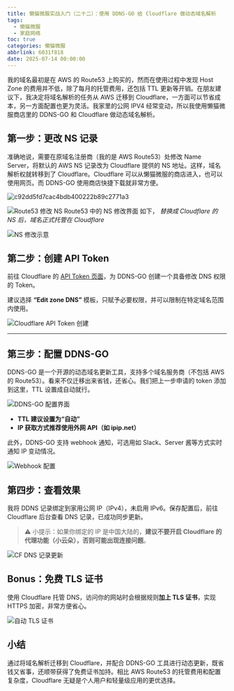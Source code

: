 ```yaml
---
title: 懒猫微服实战入门（二十二）：使用 DDNS-GO 给 Cloudflare 做动态域名解析
tags:
  - 懒猫微服
  - 家庭网络
toc: true
categories: 懒猫微服
abbrlink: 6031f818
date: 2025-07-14 00:00:00
---
```


我的域名最初是在 AWS 的 Route53 上购买的，然而在使用过程中发现 Host Zone 的费用并不低，除了每月的托管费用，还包括 TTL 更新等开销。在朋友建议下，我决定将域名解析的任务从 AWS 迁移到 Cloudflare，一方面可以节省成本，另一方面配置也更为灵活。我家里的公网 IPV4 经常变动，所以我使用懒猫微服商店里的 DDNS-GO 和 Cloudflare 做动态域名解析。

## 第一步：更改 NS 记录

准确地说，需要在原域名注册商（我的是 AWS Route53）处修改 Name Server，将默认的 AWS NS 记录改为 Cloudflare 提供的 NS 地址。这样，域名解析权就转移到了 Cloudflare。Cloudflare 可以从懒猫微服的商店进入，也可以使用网页。而 DDNS-GO 使用商店快捷下载就非常方便。

![c92dd5fd7cac4bdb400222b89c2771a3](https://raw.githubusercontent.com/cloudsmithy/picgo-imh/master/c92dd5fd7cac4bdb400222b89c2771a3.png)

<!-- more -->

![Route53 修改 NS](https://raw.githubusercontent.com/cloudsmithy/picgo-imh/master/bf852b6fc90fdb8aeca974c19ebe15fa-20250714213924253-20250714213959894.png)
Route53 中的 NS 修改界面 如下， _替换成 Cloudflare 的 NS 后，域名正式托管在 Cloudflare_

![NS 修改示意](https://raw.githubusercontent.com/cloudsmithy/picgo-imh/master/image-20250714212603214.png)

## 第二步：创建 API Token

前往 Cloudflare 的 [API Token 页面](https://dash.cloudflare.com/profile/api-tokens)，为 DDNS-GO 创建一个具备修改 DNS 权限的 Token。

建议选择 **“Edit zone DNS”** 模板，只赋予必要权限，并可以限制在特定域名范围内使用。

![Cloudflare API Token 创建](https://raw.githubusercontent.com/cloudsmithy/picgo-imh/master/ceb3433ce7976c7c3199fc54402af084.png)

---

## 第三步：配置 DDNS-GO

DDNS-GO 是一个开源的动态域名更新工具，支持多个域名服务商（不包括 AWS 的 Route53）。看来不仅迁移出来省钱，还省心。我们把上一步申请的 token 添加到这里，TTL 设置成自动就行。

![DDNS-GO 配置界面](https://raw.githubusercontent.com/cloudsmithy/picgo-imh/master/image-20250714211648662.png)

- **TTL 建议设置为“自动”**
- **IP 获取方式推荐使用外网 API（如 ipip.net）**

此外，DDNS-GO 支持 webhook 通知，可选用如 Slack、Server 酱等方式实时通知 IP 变动情况。

![Webhook 配置](https://raw.githubusercontent.com/cloudsmithy/picgo-imh/master/image-20250714211710302.png)

## 第四步：查看效果

我将 DDNS 记录绑定到家用公网 IP（IPv4），未启用 IPv6。保存配置后，前往 Cloudflare 后台查看 DNS 记录，已成功同步更新。

> ⚠️ 小提示：如果你绑定的 IP 是中国大陆的，**建议不要开启 Cloudflare 的代理功能（小云朵），否则可能出现连接问题**。

![CF DNS 记录更新](https://raw.githubusercontent.com/cloudsmithy/picgo-imh/master/image-20250714213533869.png)

## Bonus：免费 TLS 证书

使用 Cloudflare 托管 DNS，访问你的网站时会根据规则**加上 TLS 证书**，实现 HTTPS 加密，非常方便省心。

![自动 TLS 证书](https://raw.githubusercontent.com/cloudsmithy/picgo-imh/master/image-20250714212823244.png)

## 小结

通过将域名解析迁移到 Cloudflare，并配合 DDNS-GO 工具进行动态更新，既省钱又省事，还顺带获得了免费证书加持。相比 AWS Route53 的托管费用和配置复杂度，Cloudflare 无疑是个人用户和轻量级应用的更优选择。
